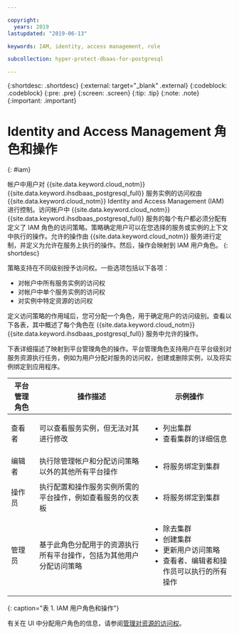 ```yaml
---

copyright:
  years: 2019
lastupdated: "2019-06-13"

keywords: IAM, identity, access management, role

subcollection: hyper-protect-dbaas-for-postgresql

---
```


{:shortdesc: .shortdesc}
{:external: target="_blank" .external}
{:codeblock: .codeblock}
{:pre: .pre}
{:screen: .screen}
{:tip: .tip}
{:note: .note}
{:important: .important}

# Identity and Access Management 角色和操作
{: #iam}

帐户中用户对 {{site.data.keyword.cloud_notm}} {{site.data.keyword.ihsdbaas_postgresql_full}} 服务实例的访问权由 {{site.data.keyword.cloud_notm}} Identity and Access Management (IAM) 进行控制。访问帐户中 {{site.data.keyword.cloud_notm}} {{site.data.keyword.ihsdbaas_postgresql_full}} 服务的每个有户都必须分配有定义了 IAM 角色的访问策略。策略确定用户可以在您选择的服务或实例的上下文中执行的操作。允许的操作由 {{site.data.keyword.cloud_notm}} 服务进行定制，并定义为允许在服务上执行的操作。然后，操作会映射到 IAM 用户角色。
{: shortdesc}

策略支持在不同级别授予访问权。一些选项包括以下各项：

* 对帐户中所有服务实例的访问权
* 对帐户中单个服务实例的访问权
* 对实例中特定资源的访问权

定义访问策略的作用域后，您可分配一个角色，用于确定用户的访问级别。查看以下各表，其中概述了每个角色在 {{site.data.keyword.cloud_notm}} {{site.data.keyword.ihsdbaas_postgresql_full}} 服务中允许的操作。

下表详细描述了映射到平台管理角色的操作。平台管理角色支持用户在平台级别对服务资源执行任务，例如为用户分配对服务的访问权，创建或删除实例，以及将实例绑定到应用程序。

|平台管理角色|操作描述|示例操作|
|------------------------|----------------------|----------------------------------------------------------------|
|查看者|可以查看服务实例，但无法对其进行修改|<ul><li>列出集群</li><li>查看集群的详细信息</li></ul>|
|编辑者|执行除管理帐户和分配访问策略以外的其他所有平台操作|<ul><li>将服务绑定到集群</li></ul>|
|操作员|执行配置和操作服务实例所需的平台操作，例如查看服务的仪表板|<ul><li>将服务绑定到集群</li></ul>|
|管理员|基于此角色分配用于的资源执行所有平台操作，包括为其他用户分配访问策略|<ul><li>除去集群</li><li>创建集群</li><li>更新用户访问策略</li><li>查看者、编辑者和操作员可以执行的所有操作</li></ul>|
{: caption="表 1. IAM 用户角色和操作"}


有关在 UI 中分配用户角色的信息，请参阅[管理对资源的访问权](/docs/iam?topic=iam-iammanidaccser#iammanidaccser)。
